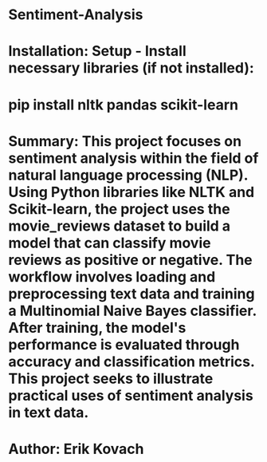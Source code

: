 # Sentiment-Analysis

# Installation: Setup - Install necessary libraries (if not installed):
# pip install nltk pandas scikit-learn

# Summary: This project focuses on sentiment analysis within the field of natural language processing (NLP). Using Python libraries like NLTK and Scikit-learn, the project uses the movie_reviews dataset to build a model that can classify movie reviews as positive or negative. The workflow involves loading and preprocessing text data and training a Multinomial Naive Bayes classifier. After training, the model's performance is evaluated through accuracy and classification metrics. This project seeks to illustrate practical uses of sentiment analysis in text data.

# Author: Erik Kovach